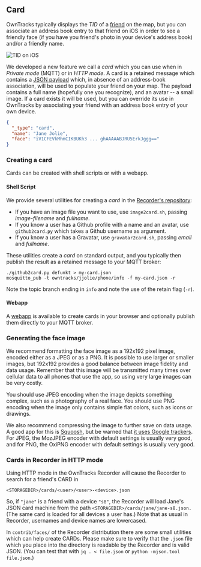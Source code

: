 ## Card

OwnTracks typically displays the _TID_ of a [friend](friends.md) on the map, but you can associate an address book entry to that friend on iOS in order to see a friendly face (if you have you friend's photo in your device's address book) and/or a friendly name.

![TID on iOS](images/b-ipad-TID-map.png)

We developed a new feature we call a _card_ which you can use when in _Private mode_ (MQTT) or in _HTTP mode_. A card is a retained message which contains a [JSON payload](../tech/json.md) which, in absence of an address-book association, will be used to populate your friend on your map. The payload contains a full name (hopefully one you recognize), and an avatar -- a small image. If a card exists it will be used, but you can override its use in OwnTracks by associating your friend with an address book entry of your own device.

```json
{
  "_type": "card",
  "name": "Jane Jolie",
  "face": "iV1CFEVkMhmCIKBUKh3 ... ghAAAAABJRU5ErkJggg=="
}
```

### Creating a card

Cards can be created with shell scripts or with a webapp.

#### Shell Script
We provide several utilities for creating a _card_ in the [Recorder's repository](https://github.com/owntracks/recorder/tree/master/contrib/faces):

* If you have an image file you want to use, use `image2card.sh`, passing _image-filename_ and _fullname_.
* If you know a user has a Github profile with a name and an avatar, use `github2card.py` which takes a Github username as argument.
* If you know a user has a Gravatar, use `gravatar2card.sh`, passing _email_ and _fullname_.

These utilities create a _card_ on standard output, and you typically then publish the result as a retained message to your MQTT broker:

```
./github2card.py defunkt > my-card.json
mosquitto_pub -t owntracks/jjolie/phone/info -f my-card.json -r
```

Note the topic branch ending in `info` and note the use of the retain flag (`-r`).

#### Webapp
A [webapp](https://avanc.github.io/owntracks-cards) is available to create cards in your browser and optionally publish them directly to your MQTT broker.

### Generating the face image

We recommend formatting the face image as a 192x192 pixel image, encoded either as a JPEG or as a PNG. It is possible to use larger or smaller images, but 192x192 provides a good balance between image fidelity and data usage. Remember that this image will be transmitted many times over cellular data to all phones that use the app, so using very large images can be very costly.

You should use JPEG encoding when the image depicts something complex, such as a photography of a real face. You should use PNG encoding when the image only contains simple flat colors, such as icons or drawings.

We also recommend compressing the image to further save on data usage. A good app for this is [Squoosh](https://squoosh.app/), but be warned that [it uses Google trackers](https://github.com/GoogleChromeLabs/squoosh#privacy). For JPEG, the MozJPEG encoder with default settings is usually very good, and for PNG, the OxiPNG encoder with default settings is usually very good.

### Cards in Recorder in HTTP mode

Using HTTP mode in the OwnTracks Recorder will cause the Recorder to search for a friend's CARD in

```
<STORAGEDIR>/cards/<user>/<user>-<device>.json
```

So, if `"jane"` is a friend with a device `"s8"`, the Recorder will load Jane's JSON card machine from the path `<STORAGEDIR>/cards/jane/jane-s8.json.` (The same card is loaded for all devices a user has.) Note that as usual in Recorder, usernames and device names are lowercased.

In `contrib/faces/` of the Recorder distribution there are some small utilities which can help create CARDs. Please make sure to verify that the `.json` file which you place into the directory is readable by the Recorder and is valid JSON. (You can test that with `jq . < file.json` or `python -mjson.tool file.json`.)

